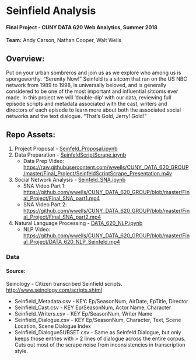 # Seinfield Analysis

#### Final Project - CUNY DATA 620 Web Analytics, Summer 2018
__Team:__ Andy Carson, Nathan Cooper, Walt Wells

## Overview:
Put on your urban sombreros and join us as we explore who among us is spongeworthy.  “Serenity Now!”  Seinfeld is a sitcom that ran on the US NBC network from 1989 to 1998, is universally beloved, and is generally considered to be one of the most important and influential sitcoms ever made.  In this project we will ‘double-dip’ with our data, reviewing full episode scripts and metadata associated with the cast, writers and directors of each episode to learn more about both the associated social networks and the text dialogue.   “That’s Gold, Jerry!   Gold!”  

## Repo Assets:

1) Project Proposal - [Seinfeld_Proposal.ipynb](https://github.com/wwells/CUNY_DATA_620_GROUP/blob/master/Final_Project/Seinfeld_Proposal.ipynb)
2) Data Preparation - [SeinfeldScriptScrape.ipynb](https://github.com/wwells/CUNY_DATA_620_GROUP/blob/master/Final_Project/SeinfeldScriptScrape.ipynb)
	* Data Prep Video:  https://raw.githubusercontent.com/wwells/CUNY_DATA_620_GROUP/master/Final_Project/SeinfeldScriptScrape_Presentation.m4v
3) Social Network Analysis - [Seinfeld_SNA.ipynb](https://github.com/wwells/CUNY_DATA_620_GROUP/blob/master/Final_Project/Seinfeld_SNA.ipynb)
	* SNA Video Part 1: https://github.com/wwells/CUNY_DATA_620_GROUP/blob/master/Final_Project/Final_SNA_part1.mp4
	* SNA Video Part 2: https://github.com/wwells/CUNY_DATA_620_GROUP/blob/master/Final_Project/Final_SNA_part2.mp4
4) Natural Language Processing - [DATA_620_NLP.ipynb](https://github.com/wwells/CUNY_DATA_620_GROUP/blob/master/Final_Project/DATA_620_NLP.ipynb)
	* NLP Video: https://github.com/wwells/CUNY_DATA_620_GROUP/blob/master/Final_Project/DATA_620_NLP_Seinfeld.mp4

### Data

#### Source:

Seinology - Citizen transcribed Seinfield scripts. http://www.seinology.com/scripts.shtml

* Seinfield_Metadata.csv - KEY: Ep/SeasonNum, AirDate, EpTitle, Director
* Seinfield_Cast.csv - KEY Ep/SeasonNum, Actor Name, Character
* Seinfield_Writers.csv - KEY Ep/SeasonNum, Writer Name
* Seinfield_Dialogue.csv - KEY Ep/SeasonNum, Character, Text, Scene Location, Scene Dialogue Index
* Seinfield_DialogueSUBSET.csv - Same as Seinfeld Dialogue, but only keeps those entries with > 2 lines of dialogue across the entire corpus. Cuts out most of the scrape noise from inconsistencies in transcription style.
